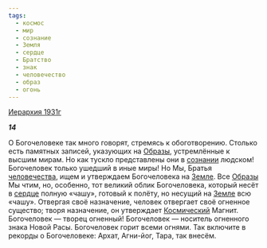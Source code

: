 ```yaml
---
tags:
  - космос
  - мир
  - сознание
  - Земля
  - сердце
  - Братство
  - знак
  - человечество
  - образ
  - огонь
---
```

[Иерархия 1931г](https://127.0.0.1:4002/agni/1931)

___14___

О Богочеловеке так много говорят, стремясь к обоготворению. Столько есть памятных записей, указующих на [Образы](../../../tags/#образ), устремлённые к высшим мирам. Но как тускло представлены они в [сознании](../../../tags/#сознание) людском! Богочеловек только ушедший в иные миры! Но Мы, Братья [человечества](../../../tags/#человечество), ищем и утверждаем Богочеловека на [Земле](../../../tags/#Земля). Все [Образы](../../../tags/#образ) Мы чтим, но, особенно, тот великий облик Богочеловека, который несёт в [сердце](../../../tags/#сердце) полную «чашу», готовый к полёту, но несущий на [Земле](../../../tags/#Земля) всю «чашу». Отвергая своё назначение, человек отвергает своё огненное существо; творя назначение, он утверждает [Космический](../../../tags/#космос) Магнит. Богочеловек — творец огненный! Богочеловек — носитель огненного знака Новой Расы. Богочеловек горит всеми огнями. Так включите в рекорды о Богочеловеке: Архат, Агни-йог, Тара, так внесём.   


